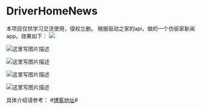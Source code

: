 # DriverHomeNews
本项目仅供学习交流使用，侵权立删。
根据驱动之家的api，做的一个仿驱家新闻app。效果如下：
![](http://img.blog.csdn.net/20160820212442599)

![这里写图片描述](http://img.blog.csdn.net/20160821110847353)

![这里写图片描述](http://img.blog.csdn.net/20160821115955578)

![这里写图片描述](http://img.blog.csdn.net/20160821165255933)

![这里写图片描述](http://img.blog.csdn.net/20160821203310791)

具体介绍请参考：
#[博客地址](http://blog.csdn.net/leavessilent/article/details/52263631)#
